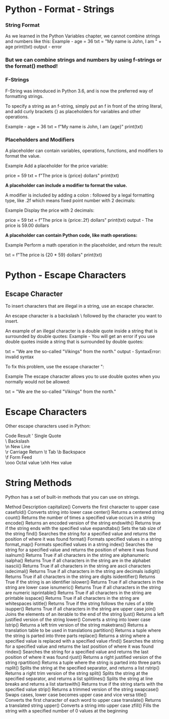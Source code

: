 # Python - Format - Strings
### String Format
As we learned in the Python Variables chapter, we cannot combine strings and numbers like this:
Example -
age = 36
txt = "My name is John, I am " + age
print(txt)
output - error

### But we can combine strings and numbers by using f-strings or the format() method!

### F-Strings
F-String was introduced in Python 3.6, and is now the preferred way of formatting strings.

To specify a string as an f-string, simply put an f in front of the string literal, and add curly brackets {} as placeholders for variables and other operations.

Example - 
age = 36
txt = f"My name is John, I am {age}"
print(txt)

### Placeholders and Modifiers
A placeholder can contain variables, operations, functions, and modifiers to format the value.

Example
Add a placeholder for the price variable:

price = 59
txt = f"The price is {price} dollars"
print(txt)

**A placeholder can include a modifier to format the value.**

A modifier is included by adding a colon : followed by a legal formatting type, like .2f which means fixed point number with 2 decimals:

Example
Display the price with 2 decimals:

price = 59
txt = f"The price is {price:.2f} dollars"
print(txt)
output - The price is 59.00 dollars

**A placeholder can contain Python code, like math operations:**

Example
Perform a math operation in the placeholder, and return the result:

txt = f"The price is {20 * 59} dollars"
print(txt)

# Python - Escape Characters

## Escape Character
To insert characters that are illegal in a string, use an escape character.

An escape character is a backslash \ followed by the character you want to insert.

An example of an illegal character is a double quote inside a string that is surrounded by double quotes:
Example - 
You will get an error if you use double quotes inside a string that is surrounded by double quotes:

txt = "We are the so-called "Vikings" from the north."
output - SyntaxError: invalid syntax

To fix this problem, use the escape character \":

Example
The escape character allows you to use double quotes when you normally would not be allowed:

txt = "We are the so-called \"Vikings\" from the north."

# Escape Characters
Other escape characters used in Python:

Code	Result
\'	Single Quote	
\\	Backslash	
\n	New Line	
\r	Carriage Return	
\t	Tab	
\b	Backspace	
\f	Form Feed	
\ooo	Octal value	
\xhh	Hex value	

# String Methods

Python has a set of built-in methods that you can use on strings.


Method	Description
capitalize()	Converts the first character to upper case
casefold()	Converts string into lower case
center()	Returns a centered string
count()	Returns the number of times a specified value occurs in a string
encode()	Returns an encoded version of the string
endswith()	Returns true if the string ends with the specified value
expandtabs()	Sets the tab size of the string
find()	Searches the string for a specified value and returns the position of where it was found
format()	Formats specified values in a string
format_map()	Formats specified values in a string
index()	Searches the string for a specified value and returns the position of where it was found
isalnum()	Returns True if all characters in the string are alphanumeric
isalpha()	Returns True if all characters in the string are in the alphabet
isascii()	Returns True if all characters in the string are ascii characters
isdecimal()	Returns True if all characters in the string are decimals
isdigit()	Returns True if all characters in the string are digits
isidentifier()	Returns True if the string is an identifier
islower()	Returns True if all characters in the string are lower case
isnumeric()	Returns True if all characters in the string are numeric
isprintable()	Returns True if all characters in the string are printable
isspace()	Returns True if all characters in the string are whitespaces
istitle()	Returns True if the string follows the rules of a title
isupper()	Returns True if all characters in the string are upper case
join()	Joins the elements of an iterable to the end of the string
ljust()	Returns a left justified version of the string
lower()	Converts a string into lower case
lstrip()	Returns a left trim version of the string
maketrans()	Returns a translation table to be used in translations
partition()	Returns a tuple where the string is parted into three parts
replace()	Returns a string where a specified value is replaced with a specified value
rfind()	Searches the string for a specified value and returns the last position of where it was found
rindex()	Searches the string for a specified value and returns the last position of where it was found
rjust()	Returns a right justified version of the string
rpartition()	Returns a tuple where the string is parted into three parts
rsplit()	Splits the string at the specified separator, and returns a list
rstrip()	Returns a right trim version of the string
split()	Splits the string at the specified separator, and returns a list
splitlines()	Splits the string at line breaks and returns a list
startswith()	Returns true if the string starts with the specified value
strip()	Returns a trimmed version of the string
swapcase()	Swaps cases, lower case becomes upper case and vice versa
title()	Converts the first character of each word to upper case
translate()	Returns a translated string
upper()	Converts a string into upper case
zfill()	Fills the string with a specified number of 0 values at the beginning
